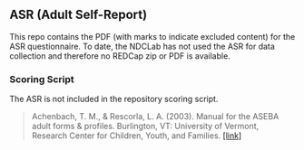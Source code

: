 ## ASR (Adult Self-Report)

This repo contains the PDF (with marks to indicate excluded content) for the ASR questionnaire.  To date, the NDCLab has not used the ASR for data collection and therefore no REDCap zip or PDF is available.


### Scoring Script
The ASR is not included in the repository scoring script.

> Achenbach, T. M., & Rescorla, L. A. (2003). Manual for the ASEBA adult forms & profiles. Burlington, VT: University of Vermont, Research Center for Children, Youth, and Families. [[link]](https://link.springer.com/referenceworkentry/10.1007/978-0-387-79948-3_1529)